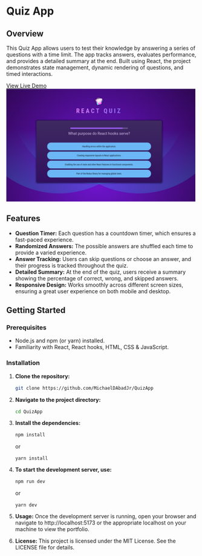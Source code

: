 # Quiz App

## Overview

This Quiz App allows users to test their knowledge by answering a series of questions with a time limit. The app tracks answers, evaluates performance, and provides a detailed summary at the end. Built using React, the project demonstrates state management, dynamic rendering of questions, and timed interactions.

<a href="https://junmike-quiz.netlify.app/" target="_blank">View Live Demo</a><br>
<img src="https://raw.githubusercontent.com/MichaelDAbadJr/assets/refs/heads/main/Quiz-Cover.jpg" width="500">

## Features

- **Question Timer:** Each question has a countdown timer, which ensures a fast-paced experience.
- **Randomized Answers:** The possible answers are shuffled each time to provide a varied experience.
- **Answer Tracking:** Users can skip questions or choose an answer, and their progress is tracked throughout the quiz.
- **Detailed Summary:** At the end of the quiz, users receive a summary showing the percentage of correct, wrong, and skipped answers.
- **Responsive Design:** Works smoothly across different screen sizes, ensuring a great user experience on both mobile and desktop.

## Getting Started

### Prerequisites

- Node.js and npm (or yarn) installed.
- Familiarity with React, React hooks, HTML, CSS & JavaScript.

### Installation

1. **Clone the repository:**

   ```sh
   git clone https://github.com/MichaelDAbadJr/QuizApp
   ```

2. **Navigate to the project directory:**

   ```sh
   cd QuizApp
   ```

3. **Install the dependencies:**

   ```sh
   npm install
   ```

   or

   ```
   yarn install
   ```

4. **To start the development server, use:**

   ```sh
   npm run dev
   ```

   or

   ```
   yarn dev
   ```

5. **Usage:**
   Once the development server is running, open your browser and navigate to http://localhost:5173 or the appropriate localhost on your machine to view the portfolio.

6. **License:**
   This project is licensed under the MIT License. See the LICENSE file for details.
